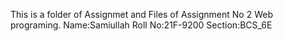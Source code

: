 This is a folder of Assignmet and Files of Assignment No 2 Web programing.
Name:Samiullah
Roll No:21F-9200
Section:BCS_6E
